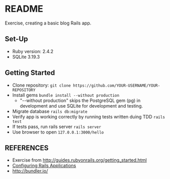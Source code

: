 # README

Exercise, creating a basic blog Rails app.

## Set-Up
- Ruby version: 2.4.2
- SQLite 3.19.3

## Getting Started
- Clone repository: ```git clone https://github.com/YOUR-USERNAME/YOUR-REPOSITORY```
- Install gems ```bundle install --without production```
  - "--without production" skips the PostgreSQL gem (pg) in development and use SQLite for development and testing.
- Migrate database ```rails db:migrate```
- Verify app is working correctly by running tests written duing TDD ```rails test```
- If tests pass, run rails server ```rails server```
- Use browser to open ```127.0.0.1:3000/hello```


## REFERENCES
- Exercise from http://guides.rubyonrails.org/getting_started.html
- [Configuring Rails Applications](http://guides.rubyonrails.org/configuring.html)
- http://bundler.io/









